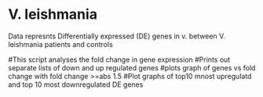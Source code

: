 # V. leishmania 
Data represnts Differentially expressed (DE) genes in v. between V. leishmania patients and controls

#This script analyses  the fold change in gene expression
#Prints out separate lists of down and up regulated genes
#plots graph of genes vs fold change with fold change >=abs 1.5
#Plot graphs of top10 mnost upregulatd and top 10 most downregulated DE genes
